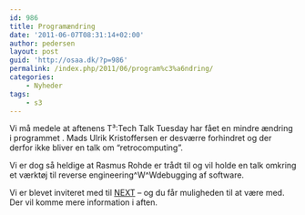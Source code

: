 ```yaml
---
id: 986
title: Programændring
date: '2011-06-07T08:31:14+02:00'
author: pedersen
layout: post
guid: 'http://osaa.dk/?p=986'
permalink: /index.php/2011/06/program%c3%a6ndring/
categories:
    - Nyheder
tags:
    - s3
---
```


Vi må medele at aftenens T³:Tech Talk Tuesday har fået en mindre ændring i programmet . Mads Ulrik Kristoffersen er desværre forhindret og der derfor ikke bliver en talk om “retrocomputing”.

Vi er dog så heldige at Rasmus Rohde er trådt til og vil holde en talk omkring et værktøj til reverse engineering^W^Wdebugging af software.

Vi er blevet inviteret med til [NEXT](http://www.nextaarhus.com/) – og du får muligheden til at være med. Der vil komme mere information i aften.